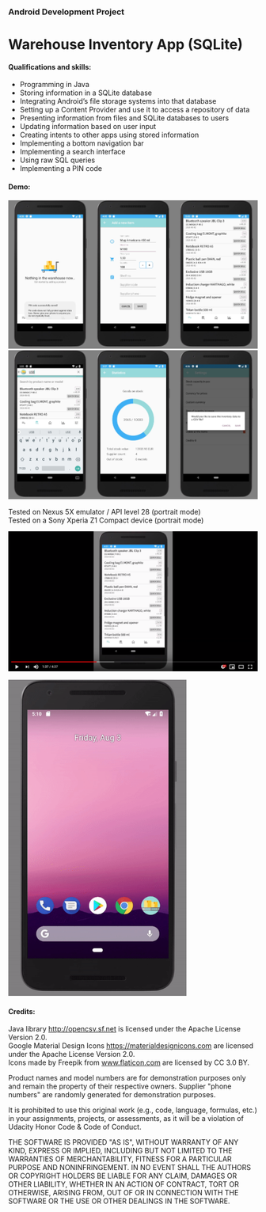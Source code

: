 ### Android Development Project
# Warehouse Inventory App (SQLite)

#### Qualifications and skills:
- Programming in Java
- Storing information in a SQLite database
- Integrating Android’s file storage systems into that database
- Setting up a Content Provider and use it to access a repository of data
- Presenting information from files and SQLite databases to users
- Updating information based on user input
- Creating intents to other apps using stored information
- Implementing a bottom navigation bar 
- Implementing a search interface
- Using raw SQL queries 
- Implementing a PIN code

#### Demo:

![image](/_08-02%2019_38_19-Android%20Emulator%20-%20API_28_5554-tile.jpg)
![image](/_08-03%2018_55_45-Android%20Emulator%20-%20API_28_5554-tile.jpg)

Tested on Nexus 5X emulator / API level 28 (portrait mode)<br>
Tested on a Sony Xperia Z1 Compact device (portrait mode)<br>

[![YouTube](/08-03%2020_47_25-Android%20Basics%20_%20Warehouse%20Inventory%20App%20Demo%20-%20YouTube.png)](https://www.youtube.com/watch?v=TidRLk_y3Vs)

<img src="/gif.gif" height="639">

#### Credits: ####

Java library http://opencsv.sf.net is licensed under the Apache License Version 2.0.
<br /> Google Material Design Icons https://materialdesignicons.com are licensed under the Apache License Version 2.0.
<br /> Icons made by Freepik from www.flaticon.com are licensed by CC 3.0 BY.

Product names and model numbers are for demonstration purposes only and remain the property of their respective owners. 
Supplier "phone numbers" are randomly generated for demonstration purposes.

It is prohibited to use this original work (e.g., code, language, formulas, etc.) in your assignments, projects, or assessments, as it will be a violation of Udacity Honor Code & Code of Conduct.

THE SOFTWARE IS PROVIDED "AS IS", WITHOUT WARRANTY OF ANY KIND, EXPRESS OR IMPLIED, INCLUDING BUT NOT LIMITED TO THE WARRANTIES OF MERCHANTABILITY, FITNESS FOR A PARTICULAR PURPOSE AND NONINFRINGEMENT. IN NO EVENT SHALL THE AUTHORS OR COPYRIGHT HOLDERS BE LIABLE FOR ANY CLAIM, DAMAGES OR OTHER LIABILITY, WHETHER IN AN ACTION OF CONTRACT, TORT OR OTHERWISE, ARISING FROM, OUT OF OR IN CONNECTION WITH THE SOFTWARE OR THE USE OR OTHER DEALINGS IN THE SOFTWARE.
